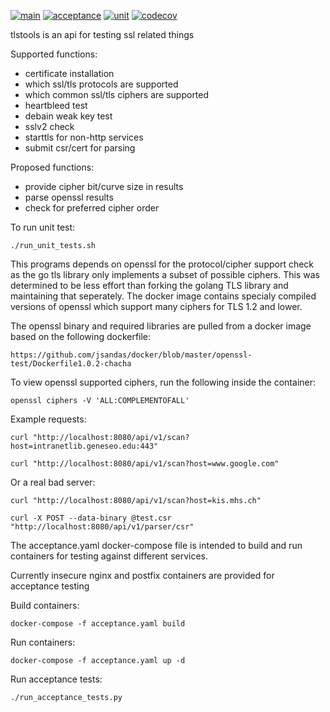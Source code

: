 [![main](https://github.com/jsandas/tlstools/actions/workflows/release.yaml/badge.svg)](https://github.com/jsandas/tlstools/actions/workflows/release.yaml)
[![acceptance](https://github.com/jsandas/tlstools/actions/workflows/acceptance.yaml/badge.svg)](https://github.com/jsandas/tlstools/actions/workflows/acceptance.yaml)
[![unit](https://github.com/jsandas/tlstools/actions/workflows/unit.yaml/badge.svg)](https://github.com/jsandas/tlstools/actions/workflows/unit.yaml)
[![codecov](https://codecov.io/gh/jsandas/tlstools/branch/master/graph/badge.svg?token=BTCVS201GQ)](https://codecov.io/gh/jsandas/tlstools)

tlstools is an api for testing ssl related things

Supported functions:
* certificate installation
* which ssl/tls protocols are supported
* which common ssl/tls ciphers are supported
* heartbleed test
* debain weak key test
* sslv2 check
* starttls for non-http services
* submit csr/cert for parsing

Proposed functions:
* provide cipher bit/curve size in results
* parse openssl results
* check for preferred cipher order


To run unit test:
```
./run_unit_tests.sh
```


This programs depends on openssl for the protocol/cipher support check as the go tls library only implements a subset of possible ciphers.  This was determined to be less effort than forking the golang TLS library and maintaining that seperately.  The docker image contains specialy compiled versions of openssl which support many ciphers for TLS 1.2 and lower.

The openssl binary and required libraries are pulled from a docker image based on the following dockerfile:
```
https://github.com/jsandas/docker/blob/master/openssl-test/Dockerfile1.0.2-chacha
```

To view openssl supported ciphers, run the following inside the container:
```
openssl ciphers -V 'ALL:COMPLEMENTOFALL'
```

Example requests:
```
curl "http://localhost:8080/api/v1/scan?host=intranetlib.geneseo.edu:443"
```
```
curl "http://localhost:8080/api/v1/scan?host=www.google.com"
```
Or a real bad server:
```
curl "http://localhost:8080/api/v1/scan?host=kis.mhs.ch"
```
```
curl -X POST --data-binary @test.csr "http://localhost:8080/api/v1/parser/csr"
```


The acceptance.yaml docker-compose file is intended to build and run containers for testing against different services.  

Currently insecure nginx and postfix containers are provided for acceptance testing

Build containers:
```
docker-compose -f acceptance.yaml build
```

Run containers:
```
docker-compose -f acceptance.yaml up -d
```

Run acceptance tests:
```
./run_acceptance_tests.py
```